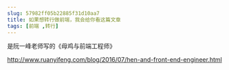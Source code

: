 ```yaml
---
slug: 57982ff05b22885f31d10aa7
title: 如果想转行做前端，我会给你看这篇文章
tags: [前端 ,转行]
---
```


是阮一峰老师写的《母鸡与前端工程师》

http://www.ruanyifeng.com/blog/2016/07/hen-and-front-end-engineer.html
